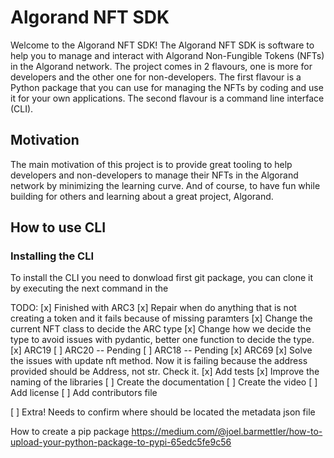 # Algorand NFT SDK

Welcome to the Algorand NFT SDK! The Algorand NFT SDK is software to help you to manage and interact with Algorand Non-Fungible Tokens (NFTs) in the Algorand network. The project comes in 2 flavours, one is more for developers and the other one for non-developers. The first flavour is a Python package that you can use for managing the NFTs by coding and use it for your own applications. The second flavour is a command line interface (CLI).

## Motivation

The main motivation of this project is to provide great tooling to help developers and non-developers to manage their NFTs in the Algorand network by minimizing the learning curve. And of course, to have fun while building for others and learning about a great project, Algorand.

## How to use CLI

### Installing the CLI

To install the CLI you need to donwload first git package, you can clone it by executing the next command in the

TODO:
[x] Finished with ARC3
[x] Repair when do anything that is not creating a token and it fails because
 of missing paramters
[x] Change the current NFT class to decide the ARC type
[x] Change how we decide the type to avoid issues with pydantic, better one function to decide the type.
[x] ARC19
[ ] ARC20 -- Pending
[ ] ARC18 -- Pending
[x] ARC69
[x] Solve the issues with update nft method. Now it is failing because the address provided
should be Address, not str. Check it.
[x] Add tests
[x] Improve the naming of the libraries
[ ] Create the documentation
[ ] Create the video
[ ] Add license
[ ] Add contributors file

[ ] Extra! Needs to confirm where should be located the metadata json file

How to create a pip package https://medium.com/@joel.barmettler/how-to-upload-your-python-package-to-pypi-65edc5fe9c56
